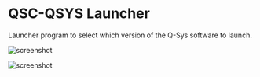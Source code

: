 # QSC-QSYS Launcher
 Launcher program to select which version of the Q-Sys software to launch.

![screenshot](https://github.com/mckay115/QSC-QSYS-Launcher/blob/main/screenshots/launch.png?raw=true)

![screenshot](https://raw.githubusercontent.com/mckay115/QSC-QSYS-Launcher/main/screenshots/choice.png?token=ABXNU2J4JIVAESPW6NSTDMLBQU3ES)
